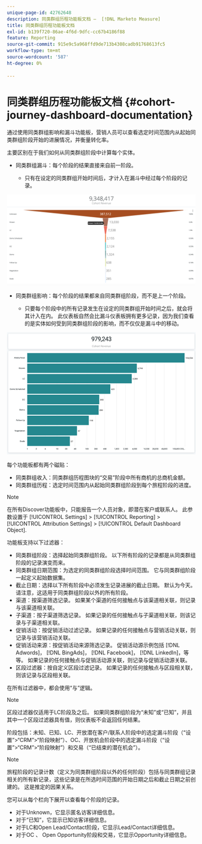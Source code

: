 ```yaml
---
unique-page-id: 42762648
description: 同类群组历程功能板文档 —  [!DNL Marketo Measure]
title: 同类群组历程功能板文档
exl-id: b139f720-86ae-4f6d-9dfc-cc67b4186f88
feature: Reporting
source-git-commit: 915e9c5a968ffd9de713b4308cadb91768613fc5
workflow-type: tm+mt
source-wordcount: '587'
ht-degree: 0%

---
```


# 同类群组历程功能板文档 {#cohort-journey-dashboard-documentation}

通过使用同类群组影响和漏斗功能板，营销人员可以查看选定时间范围内从起始同类群组阶段开始的进展情况，并衡量转化率。

主要区别在于我们如何从同类群组阶段中计算每个实体。

* 同类群组漏斗：每个阶段的结果直接来自前一阶段。

   * 只有在设定的同类群组开始时间后，才计入在漏斗中经过每个阶段的记录。

![](assets/cohort-journey-dashboard-documentation-1.png)

* 同类群组影响：每个阶段的结果都来自同类群组阶段，而不是上一个阶段。

   * 只要每个阶段中的所有记录发生在设定的同类群组开始时间之后，就会将其计入在内。 此仪表板自然会比漏斗仪表板拥有更多记录，因为我们查看的是实体如何受到同类群组阶段的影响，而不仅仅是漏斗中的移动。

![](assets/cohort-journey-dashboard-documentation-2.png)

每个功能板都有两个磁贴：

* 同类群组收入：同类群组历程图块的“交易”阶段中所有商机的总商机金额。
* 同类群组历程：选定时间范围内从起始同类群组阶段到每个旅程阶段的进度。

>[!NOTE]
>
>在所有Discover功能板中，只能报告一个人员对象，即潜在客户或联系人。 此参数设置于 [!UICONTROL Settings] > [!UICONTROL Reporting] > [!UICONTROL Attribution Settings] > [!UICONTROL Default Dashboard Object].

功能板支持以下过滤器：

* 同类群组阶段：选择起始同类群组阶段。 以下所有阶段的记录都是从同类群组阶段的记录演变而来。
* 同类群组日期范围：为选定的同类群组阶段选择时间范围。 它与同类群组阶段一起定义起始数据集。
* 截止日期：选择以下所有阶段中必须发生记录进展的截止日期。 默认为今天。 请注意，这适用于同类群组阶段以外的所有阶段。
* 渠道：按渠道筛选记录。 如果某个渠道的任何接触点与该渠道相关联，则记录与该渠道相关联。
* 子渠道：按子渠道筛选记录。 如果记录的任何接触点与子渠道相关联，则该记录与子渠道相关联。
* 促销活动：按促销活动过滤记录。 如果记录的任何接触点与营销活动关联，则记录与该营销活动关联。
* 促销活动来源：按促销活动来源筛选记录。 促销活动源示例包括 [!DNL Adwords]， [!DNL BingAds]， [!DNL Facebook]， [!DNL LinkedIn]，等等。 如果记录的任何接触点与促销活动源关联，则记录与促销活动源关联。
* 区段过滤器：按自定义区段过滤记录。 如果记录的任何接触点与区段相关联，则该记录与区段相关联。

在所有过滤器中，都会使用“与”逻辑。

>[!NOTE]
>
>区段过滤器仅适用于LC阶段及之后。 如果同类群组阶段为“未知”或“已知”，并且其中一个区段过滤器具有值，则仪表板不会返回任何结果。

阶段包括：未知、已知、LC、开放潜在客户/联系人阶段中的选定漏斗阶段（“设置”>“CRM”>“阶段映射”）、OC、开放机会阶段中的选定漏斗阶段（“设置”>“CRM”>“阶段映射”）和交易（“已结束的潜在机会”）。

>[!NOTE]
>
>旅程阶段的记录计数（定义为同类群组阶段以外的任何阶段）包括与同类群组记录相关的所有新记录，这些记录是在所选时间范围的开始日期之后和截止日期之前创建的。 这是推定的因果关系。

您可以从每个栏向下展开以查看每个阶段的记录。

* 对于Unknown，它显示匿名访客详细信息。
* 对于“已知”，它显示已知访客详细信息。
* 对于LC和Open Lead/Contact阶段，它显示Lead/Contact详细信息。
* 对于OC 、 Open Opportunity阶段和交易，它显示Opportunity详细信息。

